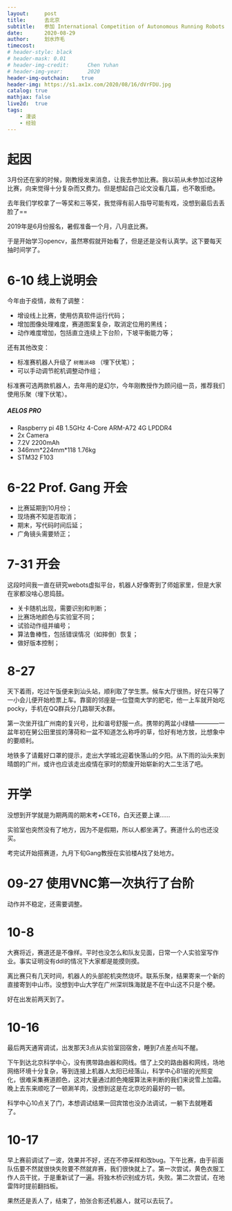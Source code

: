 ```yaml
---
layout:     post
title:      去北京
subtitle:   参加 International Competition of Autonomous Running Robots
date:       2020-08-29
author:     划水炸毛
timecost:   
# header-style: black
# header-mask: 0.01
# header-img-credit:      Chen Yuhan
# header-img-year:        2020
header-img-outchain:    true
header-img: https://s1.ax1x.com/2020/08/16/dVrFDU.jpg
catalog: true
mathjax: false
live2d:  true
tags:
    - 漫谈
    - 经验
---
```


# 起因

3月份还在家的时候，刚教授发来消息，让我去参加比赛。我以前从未参加过这种比赛，向来觉得十分复杂而又费力。但是想起自己论文没看几篇，也不敢拒绝。

去年我们学校拿了一等奖和三等奖，我觉得有前人指导可能有戏，没想到最后去丢脸了==

2019年是6月份报名，暑假准备一个月，八月底比赛。

于是开始学习opencv，虽然寒假就开始看了，但是还是没有认真学。这下要每天抽时间学了。

# 6-10 线上说明会

今年由于疫情，故有了调整：

- 增设线上比赛，使用仿真软件运行代码；
- 增加图像处理难度，赛道图案复杂，取消定位用的黑线；
- 动作难度增加，包括直立连续上下台阶，下坡平衡能力等；

还有其他改变：

- 标准赛机器人升级了 `树莓派4B` （埋下伏笔）；
- 可以手动调节舵机调整动作组；

标准赛可选两款机器人，去年用的是幻尔，今年刚教授作为顾问组一员，推荐我们使用乐聚（埋下伏笔）。

##### AELOS PRO

- Raspberry pi 4B 1.5GHz 4-Core ARM-A72 4G LPDDR4
- 2x Camera
- 7.2V 2200mAh
- 346mm\*224mm\*118 1.76kg
- STM32 F103

# 6-22 Prof. Gang 开会

- 比赛延期到10月份；
- 现场赛不知是否取消；
- 期末，写代码时间后延；
- 广角镜头需要矫正；

# 7-31 开会

这段时间我一直在研究webots虚拟平台，机器人好像寄到了师姐家里，但是大家在家都没啥心思捣鼓。

- 关卡随机出现，需要识别和判断；
- 比赛场地颜色与实验室不同；
- 试验动作组并编号；
- 算法鲁棒性，包括错误情况（如摔倒）恢复；
- 做好版本控制；

# 8-27

天下着雨，吃过午饭便来到汕头站，顺利取了学生票。候车大厅很热，好在只等了一小会儿便开始检票上车。靠窗的邻座是一位暨南大学的肥宅，他一上车就开始吃pocky，手机在QQ群兵分几路聊天水群。

第一次坐开往广州南的复兴号，比和谐号舒服一点。携带的两盆小绿植————一盆年初在舅公田里拔的薄荷和一盆不知道怎么称呼的草，恰好有地方放，比想象中的要顺利。

地铁多了请戴好口罩的提示，走出大学城北迎着快落山的夕阳。从下雨的汕头来到晴朗的广州，或许也应该走出疫情在家时的颓废开始崭新的大二生活了吧。

# 开学

没想到开学就是为期两周的期末考+CET6，白天还要上课……

实验室也突然没有了地方，因为不是假期，所以人都坐满了。赛道什么的也还没买。

考完试开始搭赛道，九月下旬Gang教授在实验楼A找了处地方。

# 09-27 使用VNC第一次执行了台阶

动作并不稳定，还需要调整。

# 10-8

大赛将近，赛道还是不像样。平时也没怎么和队友见面，日常一个人实验室写作业。事实证明没有ddl的情况下大家都是能摸则摸。

离比赛只有几天时间，机器人的头部舵机突然烧坏。联系乐聚，结果寄来一个新的直接寄到中山市。没想到中山大学在广州深圳珠海就是不在中山这不只是个梗。

好在出发前两天到了。

# 10-16

最后两天通宵调试，出发那天3点从实验室回宿舍，睡到7点差点叫不醒。

下午到达北京科学中心，没有携带路由器和网线。借了上交的路由器和网线，场地网络环境十分复杂，等到连接上机器人太阳已经落山，科学中心B1层的光照变化，很难采集赛道颜色，这对大量通过颜色掩膜算法来判断的我们来说雪上加霜。晚上去东来顺吃了一顿涮羊肉，没想到这是在北京吃的最好的一顿。

科学中心10点关了门，本想调试结果一回宾馆也没办法调试，一躺下去就睡着了。

# 10-17

早上赛前调试了一波，效果并不好，还在不停采样和改bug。下午比赛，由于前面队伍要不然就很快失败要不然就弃赛，我们很快就上了。第一次尝试，黄色衣服工作人员干扰，于是重新试了一遍。将独木桥识别成方坑，失败。第二次尝试，在地雷阵时提前翻挡板。

果然还是丢人了，结束了，拍张合影还机器人，就可以去玩了。

